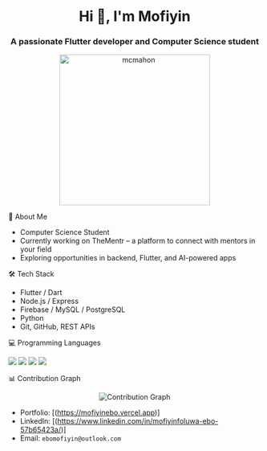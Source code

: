 <h1 align="center">Hi 👋, I'm Mofiyin</h1>
<h3 align="center">A passionate Flutter developer and Computer Science student </h3>
<p align="center">
  <img src="https://media.giphy.com/media/rvxMJNyHAgwlW4YWpJ/giphy.gif" alt="mcmahon" width="300px"  height="300px"/>
</p>
🌟 About Me

- Computer Science Student
- Currently working on TheMentr – a platform to connect with mentors in your field
- Exploring opportunities in backend, Flutter, and AI-powered apps


🛠️ Tech Stack

- Flutter / Dart
- Node.js / Express
- Firebase / MySQL / PostgreSQL
- Python
- Git, GitHub, REST APIs

💻 Programming Languages

<p>
  <img src="https://img.shields.io/badge/Dart-0175C2?style=for-the-badge&logo=dart&logoColor=white" />
  <img src="https://img.shields.io/badge/JavaScript-F7DF1E?style=for-the-badge&logo=javascript&logoColor=black" />
  <img src="https://img.shields.io/badge/Python-3776AB?style=for-the-badge&logo=python&logoColor=white" />
  <img src="https://img.shields.io/badge/Node.js-339933?style=for-the-badge&logo=nodedotjs&logoColor=white" />
</p>

📊 Contribution Graph

<p align="center">
  <img src="https://github-readme-activity-graph.vercel.app/graph?username=mofixiu&theme=rogue" alt="Contribution Graph" />
</p>




- Portfolio: [(https://mofiyinebo.vercel.app)]
- LinkedIn: [(https://www.linkedin.com/in/mofiyinfoluwa-ebo-57b65423a/)]
- Email: `ebomofiyin@outlook.com` 



